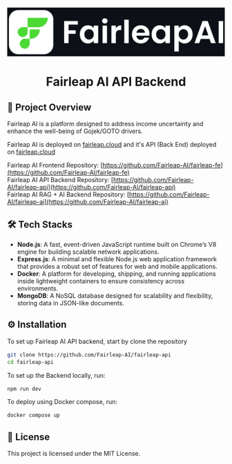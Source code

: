 <p align="center">
  <img src="assets/logo.png"/>
  <h1 align="center">Fairleap AI API Backend</h1>
</p>
   
## 📘 Project Overview
Fairleap AI is a platform designed to address income uncertainty and enhance the well-being of Gojek/GOTO drivers.

Fairleap AI is deployed on [fairleap.cloud](https://fairleap.cloud) and it's API (Back End) deployed on [fairleap.cloud](https://api.fairleap.cloud)

Fairleap AI Frontend Repository: [https://github.com/Fairleap-AI/fairleap-fe](https://github.com/Fairleap-AI/fairleap-fe)<br>
Fairleap AI API Backend Repository: [https://github.com/Fairleap-AI/fairleap-api](https://github.com/Fairleap-AI/fairleap-api)<br>
Fairleap AI RAG + AI Backend Repository: [https://github.com/Fairleap-AI/fairleap-ai](https://github.com/Fairleap-AI/fairleap-ai)

<!--
<p align="center">
  <img src="assets/screenshots/1.png"/>
  <img src="assets/screenshots/2.png"/>
  <img src="assets/screenshots/3.png"/>
  <img src="assets/screenshots/4.png"/>
  <img src="assets/screenshots/5.png"/>
  <img src="assets/screenshots/6.png"/>
  <img src="assets/screenshots/7.png"/>
  <img src="assets/screenshots/8.png"/>
  <img src="assets/screenshots/9.png"/>
  <img src="assets/screenshots/10.png"/>
</p>
-->

## 🛠️ Tech Stacks

- **Node.js**: A fast, event-driven JavaScript runtime built on Chrome’s V8 engine for building scalable network applications.
- **Express.js**: A minimal and flexible Node.js web application framework that provides a robust set of features for web and mobile applications.
- **Docker**: A platform for developing, shipping, and running applications inside lightweight containers to ensure consistency across environments.
- **MongoDB**: A NoSQL database designed for scalability and flexibility, storing data in JSON-like documents.

## ⚙️ Installation
To set up Fairleap AI API backend, start by clone the repository
   ```sh
   git clone https://github.com/Fairleap-AI/fairleap-api
   cd fairleap-api
   ```

To set up the Backend locally, run:
   ```sh
   npm run dev
   ```

To deploy using Docker compose, run:
   ```sh
   docker compose up
   ```

## 📝 License
This project is licensed under the MIT License.